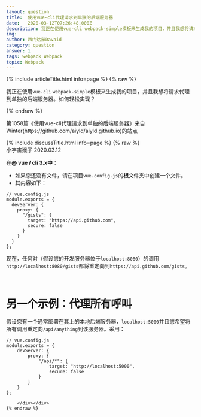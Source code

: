 ```yaml
---
layout: question
title:  使用vue-cli代理请求到单独的后端服务器
date:   2020-03-12T07:26:48.000Z
description: 我正在使用vue-cli webpack-simple模板来生成我的项目，并且我想将请求代理到单独的后端服务器。如何轻松实现？...
img: 
author: 西门达蒙Davaid
category: question
answer: 1
tags: webpack Webpack
topic: Webpack
---
```

<div class="article-root">
  <div class="article">
    {% include articleTitle.html info=page %}
    {% raw %}
    <div class="article-content"><p><font style="vertical-align: inherit;"><font style="vertical-align: inherit;">我正在使用</font></font><code>vue-cli</code> <code>webpack-simple</code><font style="vertical-align: inherit;"><font style="vertical-align: inherit;">模板来生成我的项目，并且我想将请求代理到单独的后端服务器。</font><font style="vertical-align: inherit;">如何轻松实现？</font></font></p></div>
    {% endraw %}
  </div>
  <p class="winter_mark">第1058篇《使用vue-cli代理请求到单独的后端服务器》来自Winter(https://github.com/aiyld/aiyld.github.io)的站点</p>
  <div class="discuss-wrapper">
    {% include discussTitle.html info=page %}
    {% raw %}
    <div class="discuss-item">
        <div class="discuss-parent">
          <div class="discuss-meta">
            <span class="discuss-user">小宇宙猴子</span>
            <span class="discuss-time">2020.03.12</span>
          </div>
          <div class="discuss-comment"><p><font style="vertical-align: inherit;"><font style="vertical-align: inherit;">在</font></font><strong><font style="vertical-align: inherit;"><font style="vertical-align: inherit;">@ vue / cli 3.x中</font></font></strong><font style="vertical-align: inherit;"><font style="vertical-align: inherit;">：</font></font></p>

<ul>
<li><font style="vertical-align: inherit;"><font style="vertical-align: inherit;">如果您还没有文件，请在项目</font></font><code>vue.config.js</code><font style="vertical-align: inherit;"><font style="vertical-align: inherit;">的</font></font><strong><font style="vertical-align: inherit;"><font style="vertical-align: inherit;">根</font></font></strong><font style="vertical-align: inherit;"><font style="vertical-align: inherit;">文件夹中</font><font style="vertical-align: inherit;">创建一个</font><font style="vertical-align: inherit;">文件</font><font style="vertical-align: inherit;">。</font></font></li>
<li><font style="vertical-align: inherit;"><font style="vertical-align: inherit;">其内容如下：</font></font></li>
</ul>

<pre class="lang-js prettyprint-override"><code>// vue.config.js<font></font>
module.exports = {<font></font>
  devServer: {<font></font>
    proxy: {<font></font>
      "/gists": {<font></font>
        target: "https://api.github.com",<font></font>
        secure: false<font></font>
      }<font></font>
    }<font></font>
  }<font></font>
};<font></font>
</code></pre>

<p><font style="vertical-align: inherit;"><font style="vertical-align: inherit;">现在，任何对（假设您的开发服务器位于</font></font><code>localhost:8080</code><font style="vertical-align: inherit;"><font style="vertical-align: inherit;">）的</font><font style="vertical-align: inherit;">调用</font></font><code>http://localhost:8080/gists</code><font style="vertical-align: inherit;"><font style="vertical-align: inherit;">都将重定向到</font></font><code>https://api.github.com/gists</code><font style="vertical-align: inherit;"><font style="vertical-align: inherit;">。</font></font></p>

<p><br></p>

<h1><font style="vertical-align: inherit;"><font style="vertical-align: inherit;">另一个示例：代理所有呼叫</font></font></h1>

<p><font style="vertical-align: inherit;"><font style="vertical-align: inherit;">假设您有一个通常部署在其上的本地后端服务器，</font></font><code>localhost:5000</code><font style="vertical-align: inherit;"><font style="vertical-align: inherit;">并且您希望将所有调用重定向</font></font><code>/api/anything</code><font style="vertical-align: inherit;"><font style="vertical-align: inherit;">到该服务器。</font><font style="vertical-align: inherit;">采用：</font></font></p>

<pre class="lang-js prettyprint-override"><code>// vue.config.js<font></font>
module.exports = {<font></font>
    devServer: {<font></font>
        proxy: {<font></font>
            "/api/*": {<font></font>
                target: "http://localhost:5000",<font></font>
                secure: false<font></font>
            }<font></font>
        }<font></font>
    }<font></font>
};<font></font>
</code></pre></div>
        </div></div>
    {% endraw %}
  </div>
<div>
